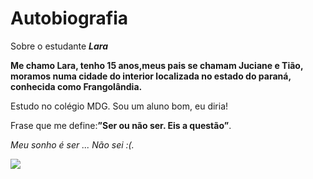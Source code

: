 # Autobiografia

Sobre o estudante <i><b>Lara</i></b>

<b>Me chamo Lara, tenho 15 anos,meus pais se chamam Juciane e Tião, moramos numa cidade do interior localizada no estado do paraná, conhecida como Frangolândia.</b>
<p>Estudo no colégio MDG. Sou </i>um aluno bom, eu diria!</p>

Frase que me define:<b>”Ser ou não ser. Eis a questão”</b>.

<i>Meu sonho é ser ... Não sei :(.</i>

![](https://encrypted-tbn0.gstatic.com/images?q=tbn:ANd9GcQbcpfXMuOgUrOEmMcRaTDfWhXj2u79U8E3TZh1tM6JLA&s)

